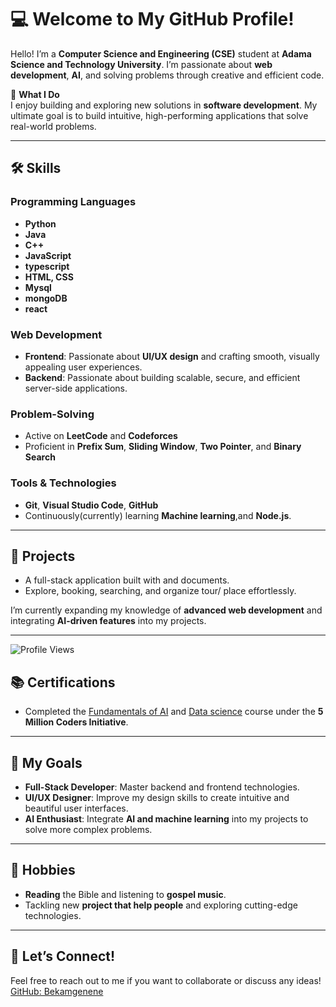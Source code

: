 # 💻 Welcome to My GitHub Profile!

Hello! I’m a **Computer Science and Engineering (CSE)** student at **Adama Science and Technology University**. I’m passionate about **web development**, **AI**, and solving problems through creative and efficient code.

🌟 **What I Do**  
I enjoy building and exploring new solutions in **software development**. My ultimate goal is to build intuitive, high-performing applications that solve real-world problems.

---

## 🛠️ **Skills**

### **Programming Languages**
- **Python**
- **Java**
- **C++**
- **JavaScript**
- **typescript**
- **HTML, CSS**
- **Mysql**
- **mongoDB**
- **react**


### **Web Development**
- **Frontend**: Passionate about **UI/UX design** and crafting smooth, visually appealing user experiences.
- **Backend**: Passionate about building scalable, secure, and efficient server-side applications.
### **Problem-Solving**
- Active on **LeetCode** and **Codeforces**
- Proficient in **Prefix Sum**, **Sliding Window**, **Two Pointer**, and **Binary Search**

### **Tools & Technologies**
- **Git**, **Visual Studio Code**, **GitHub**  
- Continuously(currently) learning **Machine learning**,and  **Node.js**.

---

## 🚀 **Projects**


- A full-stack application built with  and documents.
- Explore, booking, searching, and organize tour/ place effortlessly.

I’m currently expanding my knowledge of **advanced web development** and integrating **AI-driven features** into my projects.

---
![Profile Views](https://komarev.com/ghpvc/?username=Bekamgenene&color=blue)


## 📚 **Certifications**
 - Completed the [Fundamentals of AI](https://www.udacity.com/certificate/e/2bd24ed2-b65c-11ef-adca-8b39ca8d0880) and [Data science](https://www.udacity.com/certificate/e/befeedb0-b1ab-11ef-9657-4bae6444ae46) course under the **5 Million Coders Initiative**.

---

## 🎯 **My Goals**
- **Full-Stack Developer**: Master backend and frontend technologies.
- **UI/UX Designer**: Improve my design skills to create intuitive and beautiful user interfaces.
- **AI Enthusiast**: Integrate **AI and machine learning** into my projects to solve more complex problems.

---

## 📖 **Hobbies**
- **Reading** the Bible and listening to **gospel music**.
- Tackling new **project that help people** and exploring cutting-edge technologies.

---

## 🤝 **Let’s Connect!**
Feel free to reach out to me if you want to collaborate or discuss any ideas!  
[GitHub: Bekamgenene](https://github.com/Bekamgenene)

